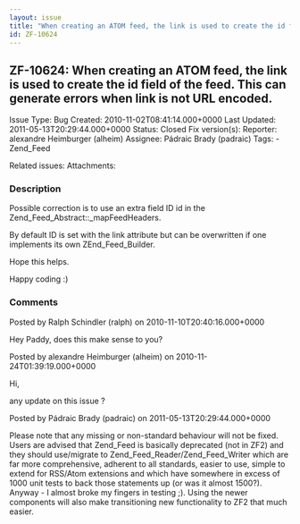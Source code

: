 ```yaml
---
layout: issue
title: "When creating an ATOM feed, the link is used to create the id field of the feed. This can generate errors when link is not URL encoded."
id: ZF-10624
---
```


ZF-10624: When creating an ATOM feed, the link is used to create the id field of the feed. This can generate errors when link is not URL encoded.
-------------------------------------------------------------------------------------------------------------------------------------------------

 Issue Type: Bug Created: 2010-11-02T08:41:14.000+0000 Last Updated: 2011-05-13T20:29:44.000+0000 Status: Closed Fix version(s): 
 Reporter:  alexandre Heimburger (alheim)  Assignee:  Pádraic Brady (padraic)  Tags: - Zend\_Feed
 
 Related issues: 
 Attachments: 
### Description

Possible correction is to use an extra field ID id in the Zend\_Feed\_Abstract::\_mapFeedHeaders.

By default ID is set with the link attribute but can be overwritten if one implements its own ZEnd\_Feed\_Builder.

Hope this helps.

Happy coding :)

 

 

### Comments

Posted by Ralph Schindler (ralph) on 2010-11-10T20:40:16.000+0000

Hey Paddy, does this make sense to you?

 

 

Posted by alexandre Heimburger (alheim) on 2010-11-24T01:39:19.000+0000

Hi,

any update on this issue ?

 

 

Posted by Pádraic Brady (padraic) on 2011-05-13T20:29:44.000+0000

Please note that any missing or non-standard behaviour will not be fixed. Users are advised that Zend\_Feed is basically deprecated (not in ZF2) and they should use/migrate to Zend\_Feed\_Reader/Zend\_Feed\_Writer which are far more comprehensive, adherent to all standards, easier to use, simple to extend for RSS/Atom extensions and which have somewhere in excess of 1000 unit tests to back those statements up (or was it almost 1500?). Anyway - I almost broke my fingers in testing ;). Using the newer components will also make transitioning new functionality to ZF2 that much easier.

 

 